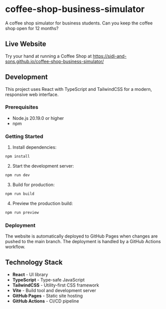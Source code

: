# coffee-shop-business-simulator
A coffee shop simulator for business students. Can you keep the coffee shop open for 12 months?

## Live Website
Try your hand at running a Coffee Shop at https://sidi-and-sons.github.io/coffee-shop-business-simulator/

## Development

This project uses React with TypeScript and TailwindCSS for a modern, responsive web interface.

### Prerequisites
- Node.js 20.19.0 or higher
- npm

### Getting Started

1. Install dependencies:
```bash
npm install
```

2. Start the development server:
```bash
npm run dev
```

3. Build for production:
```bash
npm run build
```

4. Preview the production build:
```bash
npm run preview
```

### Deployment

The website is automatically deployed to GitHub Pages when changes are pushed to the main branch. The deployment is handled by a GitHub Actions workflow.

## Technology Stack

- **React** - UI library
- **TypeScript** - Type-safe JavaScript
- **TailwindCSS** - Utility-first CSS framework
- **Vite** - Build tool and development server
- **GitHub Pages** - Static site hosting
- **GitHub Actions** - CI/CD pipeline
